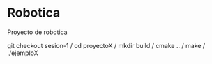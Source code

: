 # Robotica
Proyecto de robotica

git checkout sesion-1 /
cd proyectoX          /
mkdir build           /
cmake ..              /
make                  /
./ejemploX
